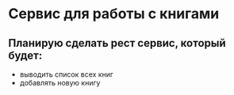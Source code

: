 # Сервис для работы с книгами

Планирую сделать рест сервис, который будет: 
- 
- выводить список всех книг
- добавлять новую книгу
